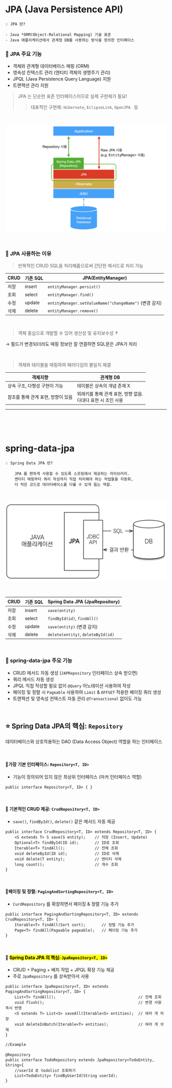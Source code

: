# JPA (Java Persistence API)

```
💡 JPA 란?

- Java *ORM(Object-Relational Mapping) 기술 표준
- Java 애플리케이션에서 관계형 DB를 사용하는 방식을 정의한 인터페이스

```

### 📌 JPA 주요 기능

- 객체와 관계형 데이터베이스 매핑 (ORM)
- 영속성 컨텍스트 관리 (엔티티 객체의 생명주기 관리)
- JPQL (Java Persistence Query Language) 지원
- 트랜잭션 관리 지원

> JPA 는 단순한 표준 인터페이스이므로 실제 구현체가 필요!
>
> > 대표적인 구현체: `Hibernate`, `EclipseLink`, `OpenJPA ` 등

<br>

![jpa](/concepts/image/jpa.png)

<br>

### 📌 JPA 사용하는 이유

> 반복적인 CRUD SQL을 처리해줌으로써 간단한 메서드로 처리 가능

| CRUD | 기존 SQL | JPA(EntityManager)                                     |
| ---- | -------- | ------------------------------------------------------ |
| 저장 | insert   | `entityManager.persist()`                              |
| 조회 | select   | `entityManager.find()`                                 |
| 수정 | update   | `entityManager.setValueName("changeName")` (변경 감지) |
| 삭제 | delete   | `entityManager.remove()`                               |

<br>

> 객체 중심으로 개발할 수 있어 생산성 및 유지보수성 ↑

→ 필드가 변경되더라도 매핑 정보만 잘 연결하면 SQL문은 JPA가 처리

<br>

> 객체와 테이블을 매핑하여 패러다임의 불일치 해결

| 객체지향                         | 관계형 DB                                                    |
| -------------------------------- | ------------------------------------------------------------ |
| 상속 구조, 다형성 구현이 가능      | 테이블은 상속의 개념 존재 X                                    |
| 참조를 통해 관계 표현, 방향이 있음 | 외래키를 통해 관계 표현, 방향 없음. <br> 다대다 표현 시 조인 사용 |

---

<br><br><br>

# spring-data-jpa

```
💡 Spring Data JPA 란?

    JPA 를 편하게 사용할 수 있도록 스프링에서 제공하는 라이브러리.
    엔티티 매핑부터 쿼리 작성까지 직접 처리해야 하는 작업들을 자동화,
    더 적은 코드로 데이터베이스를 다룰 수 있게 돕는 역할.
```

<br>

![spring-data-jpa](/concepts/image/spring-data-jpa.png)

<br>

| CRUD | 기존 SQL | Spring Data JPA (JpaRepository)    |
| ---- | -------- | ---------------------------------- |
| 저장 | insert   | `save(entity)`                     |
| 조회 | select   | `findById(id)`, `findAll()`        |
| 수정 | update   | `save(entity)` (변경 감지)          |
| 삭제 | delete   | `delete(entity)`, `deleteById(id)` |

<br>

### 📌 spring-data-jpa 주요 기능

- CRUD 메서드 자동 생성 (`JAPRepository` 인터페이스 상속 받으면)
- 쿼리 메서드 자동 생성
- JPQL 직접 작성할 필요 없이 `@Query` 어노테이션 사용하여 작성
- 페이징 및 정렬 시 `Pageable` 사용하여 `Limit` & `OFFSET` 적용한 페이징 쿼리 생성
- 트랜잭션 및 영속성 컨텍스트 자동 관리 `@Transactional` 없이도 가능

<br>

## ⭐ Spring Data JPA의 핵심: `Repository`

데이터베이스와 상호작용하는 DAO (Data Access Object) 역할을 하는 인터페이스

<br>

#### 🔹가장 기본 인터페이스: `Repository<T, ID>`

- 기능이 정의되어 있지 않은 최상위 인터페이스 (마커 인터페이스 역할)

```
public interface Repository<T, ID> { }
```

<br>

#### 🔹 기본적인 CRUD 제공: `CrudRepository<T, ID>`

- `save()`, `findById()`, `delete()` 같은 메서드 자동 제공

```
public interface CrudRepository<T, ID> extends Repository<T, ID> {
    <S extends T> S save(S entity);    // 저장 (Insert, Update)
    Optional<T> findById(ID id);       // ID로 조회
    Iterable<T> findAll();             // 전체 조회
    void deleteById(ID id);            // ID로 삭제
    void delete(T entity);             // 엔티티 삭제
    long count();                      // 개수 조회
}
```

<br>

#### 🔹페이징 및 정렬: `PagingAndSortingRopository<T, ID>`

- `CurdRepository` 를 확장하면서 페이징 & 정렬 기능 추가

```
public interface PagingAndSortingRepository<T, ID> extends CrudRepository<T, ID> {
    Iterable<T> findAll(Sort sort);       // 정렬 기능 추가
    Page<T> findAll(Pageable pageable);   // 페이징 기능 추가
}
```

<br>

#### 🔹 <mark>Spring Data JPA 의 핵심: `JpaRepository<T, ID>`</mark>

- CRUD + Paging + 배치 작업 + JPQL 확장 기능 제공
- 주로 `JpaRepository` 를 상속받아서 사용

```
public interface JpaRepository<T, ID> extends PagingAndSortingRepository<T, ID> {
    List<T> findAll();                                    // 전체 조회
    void flush();                                         // 변경 사항 즉시 반영
    <S extends T> List<S> saveAll(Iterable<S> entities);  // 여러 개 저장
    void deleteInBatch(Iterable<T> entities);             // 여러 개 삭제
}
```

```
//Example

@Repository
public interface TodoRepository extends JpaRepository<TodoEntity, String>{
    //userId 로 todolist 조회하기
    List<TodoEntity> findByUserId(String userId);
}
```
